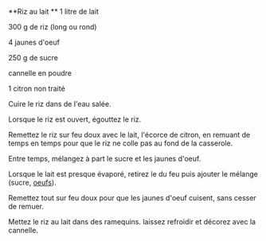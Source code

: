 
**Riz au lait **
1 litre de lait

300 g de riz (long ou rond)

4 jaunes d'oeuf

250 g de sucre

cannelle en poudre

1 citron non traité

Cuire le riz dans de l'eau salée.

Lorsque le riz est ouvert, égouttez le riz.

Remettez le riz sur feu doux avec le lait, l'écorce de citron, en remuant de temps en temps pour que le riz ne colle pas au fond de la casserole.

Entre temps, mélangez à part le sucre et les jaunes d'oeuf.

Lorsque le lait est presque évaporé, retirez le du feu puis ajouter le mélange (sucre, <span style="text-decoration:underline;">oeufs</span>).

Remettez tout sur feu doux pour que les jaunes d'oeuf cuisent, sans cesser de remuer.

Mettez le riz au lait dans des ramequins. laissez refroidir et décorez avec la cannelle.
